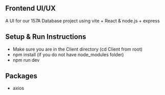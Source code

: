 ## Frontend UI/UX
A UI for our 157A Database project using vite + React & node.js + express

## Setup & Run Instructions
- Make sure you are in the Client directory (cd Client from root)
- npm install (if you do not have node_modules folder)
- npm run dev

## Packages
- axios